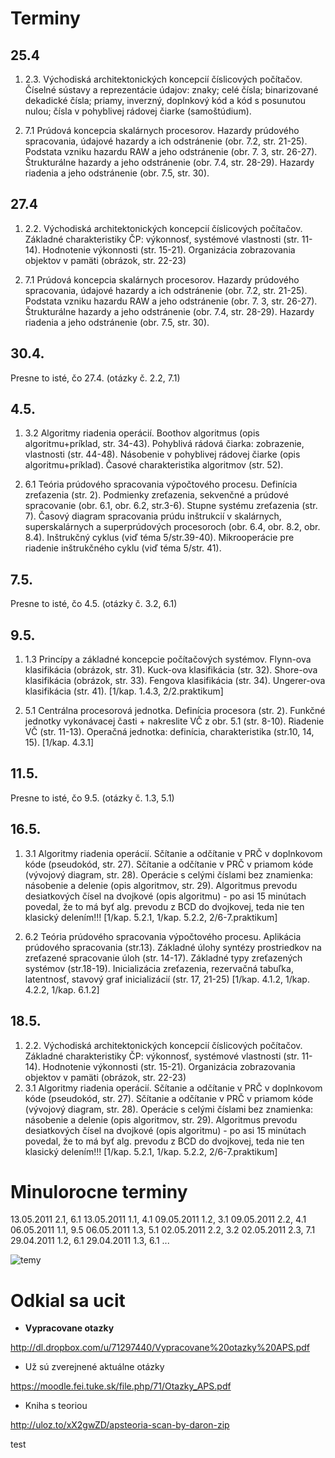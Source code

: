 # Terminy

## 25.4
1. 2.3. Východiská architektonických koncepcií číslicových počítačov. Číselné sústavy a reprezentácie údajov: znaky; celé čísla; binarizované dekadické čísla; priamy, inverzný, doplnkový kód a kód s posunutou nulou; čísla v pohyblivej rádovej čiarke (samoštúdium).

2. 7.1 Prúdová koncepcia skalárnych procesorov. Hazardy prúdového spracovania, údajové hazardy a ich odstránenie (obr. 7.2, str. 21-25). Podstata vzniku hazardu RAW a jeho odstránenie (obr. 7. 3, str. 26-27). Štrukturálne hazardy a jeho odstránenie (obr. 7.4, str. 28-29). Hazardy riadenia a jeho odstránenie (obr. 7.5, str. 30).

## 27.4
1. 2.2. Východiská architektonických koncepcií číslicových počítačov. Základné charakteristiky ČP: výkonnosť, systémové vlastnosti (str. 11-14). Hodnotenie výkonnosti (str. 15-21). Organizácia zobrazovania objektov v pamäti (obrázok, str. 22-23)

2. 7.1 Prúdová koncepcia skalárnych procesorov. Hazardy prúdového spracovania, údajové hazardy a ich odstránenie (obr. 7.2, str. 21-25). Podstata vzniku hazardu RAW a jeho odstránenie (obr. 7. 3, str. 26-27). Štrukturálne hazardy a jeho odstránenie (obr. 7.4, str. 28-29). Hazardy riadenia a jeho odstránenie (obr. 7.5, str. 30).

## 30.4.
Presne to isté, čo 27.4. (otázky č. 2.2, 7.1)

## 4.5.
1. 3.2 Algoritmy riadenia operácií. Boothov algoritmus (opis algoritmu+príklad, str. 34-43). Pohyblivá rádová čiarka: zobrazenie, vlastnosti (str. 44-48). Násobenie v pohyblivej rádovej čiarke (opis algoritmu+príklad). Časové charakteristika algoritmov (str. 52).

2. 6.1 Teória prúdového spracovania výpočtového procesu. Definícia zreťazenia (str. 2). Podmienky zreťazenia, sekvenčné a prúdové spracovanie (obr. 6.1, obr. 6.2, str.3-6). Stupne systému zreťazenia (str. 7). Časový diagram spracovania prúdu inštrukcií v skalárnych, superskalárnych a superprúdových procesoroch (obr. 6.4, obr. 8.2, obr. 8.4). Inštrukčný cyklus (viď téma 5/str.39-40). Mikrooperácie pre riadenie inštrukčného cyklu (viď téma 5/str. 41).

## 7.5.
Presne to isté, čo 4.5. (otázky č. 3.2, 6.1)

## 9.5.
1. 1.3 Princípy a základné koncepcie počítačových systémov. Flynn-ova klasifikácia (obrázok, str. 31). Kuck-ova klasifikácia (str. 
32). Shore-ova klasifikácia (obrázok, str. 33). Fengova klasifikácia (str. 34). Ungerer-ova klasifikácia (str. 41). [1/kap. 1.4.3, 
2/2.praktikum]

2. 5.1 Centrálna procesorová jednotka. Definícia procesora (str. 2). Funkčné jednotky vykonávacej časti + nakreslite VČ z obr. 5.1 
(str. 8-10). Riadenie VČ (str. 11-13). Operačná jednotka: definícia, charakteristika (str.10, 14, 15). [1/kap. 4.3.1]

## 11.5.
Presne to isté, čo 9.5. (otázky č. 1.3, 5.1)

## 16.5.
1. 3.1 Algoritmy riadenia operácií. Sčítanie a odčítanie v PRČ v doplnkovom kóde (pseudokód, str. 27). Sčítanie a odčítanie v PRČ v priamom kóde (vývojový diagram, str. 28). Operácie s celými číslami bez znamienka: násobenie a delenie (opis algoritmov, str. 29). Algoritmus prevodu desiatkových čísel na dvojkové (opis algoritmu) - po asi 15 minútach povedal, že to má byť alg. prevodu z BCD do dvojkovej, teda nie ten klasický delením!!!  [1/kap. 5.2.1, 1/kap. 5.2.2, 2/6-7.praktikum]

2. 6.2 Teória prúdového spracovania výpočtového procesu. Aplikácia prúdového spracovania (str.13). Základné úlohy syntézy prostriedkov na zreťazené spracovanie úloh (str. 14-17). Základné typy zreťazených systémov (str.18-19). Inicializácia zreťazenia, rezervačná tabuľka, latentnosť, stavový graf inicializácií (str. 17, 21-25) [1/kap. 4.1.2, 1/kap. 4.2.2, 1/kap. 6.1.2]

## 18.5.
1. 2.2. Východiská architektonických koncepcií číslicových počítačov. Základné charakteristiky ČP: výkonnosť, systémové vlastnosti (str. 11-14). Hodnotenie výkonnosti (str. 15-21). Organizácia zobrazovania objektov v pamäti (obrázok, str. 22-23)
2. 3.1 Algoritmy riadenia operácií. Sčítanie a odčítanie v PRČ v doplnkovom kóde (pseudokód, str. 27). Sčítanie a odčítanie v PRČ v priamom kóde (vývojový diagram, str. 28). Operácie s celými číslami bez znamienka: násobenie a delenie (opis algoritmov, str. 29). Algoritmus prevodu desiatkových čísel na dvojkové (opis algoritmu) - po asi 15 minútach povedal, že to má byť alg. prevodu z BCD do dvojkovej, teda nie ten klasický delením!!!  [1/kap. 5.2.1, 1/kap. 5.2.2, 2/6-7.praktikum]


# Minulorocne terminy

13.05.2011 2.1, 6.1
13.05.2011 1.1, 4.1
09.05.2011 1.2, 3.1
09.05.2011 2.2, 4.1
06.05.2011 1.1, 9.5
06.05.2011 1.3, 5.1
02.05.2011 2.2, 3.2
02.05.2011 2.3, 7.1
29.04.2011 1.2, 6.1
29.04.2011 1.3, 6.1
...

![temy](http://hron.fei.tuke.sk/~rinik/data/Temy31.png)

# Odkial sa ucit

* **Vypracovane otazky**

http://dl.dropbox.com/u/71297440/Vypracovane%20otazky%20APS.pdf

* Už sú zverejnené aktuálne otázky

https://moodle.fei.tuke.sk/file.php/71/Otazky_APS.pdf


* Kniha s teoriou

http://uloz.to/xX2gwZD/apsteoria-scan-by-daron-zip


test